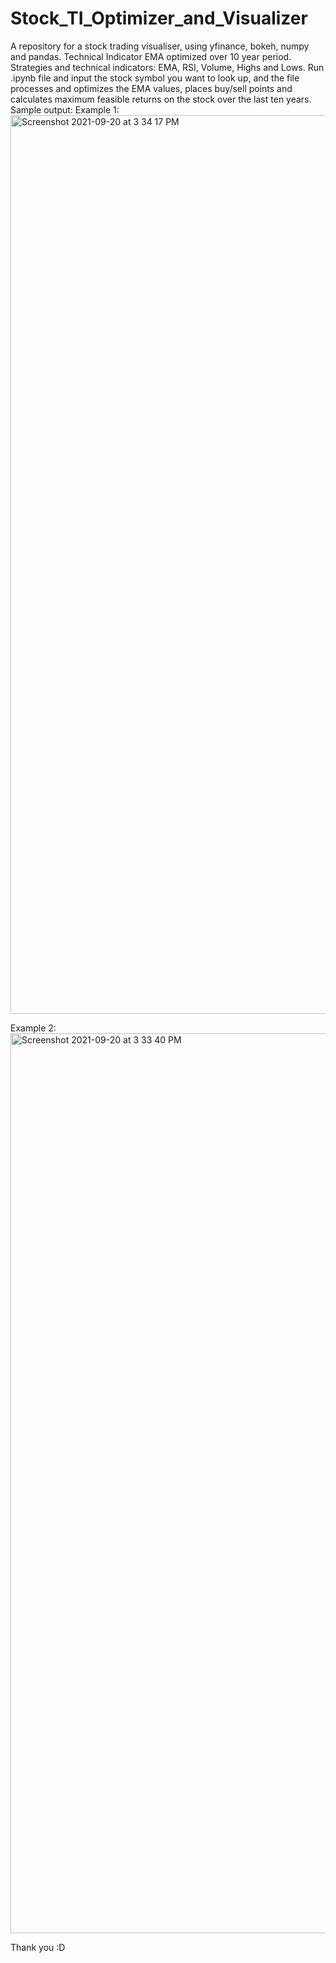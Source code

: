 # Stock_TI_Optimizer_and_Visualizer
A repository for a stock trading visualiser, using yfinance, bokeh, numpy and pandas. Technical Indicator EMA optimized over 10 year period. Strategies and technical indicators: EMA, RSI, Volume, Highs and Lows.
Run .ipynb file and input the stock symbol you want to look up, and the file processes and optimizes the EMA values, places buy/sell points and calculates maximum feasible returns on the stock over the last ten years.
Sample output:
Example 1:
<img width="1438" alt="Screenshot 2021-09-20 at 3 34 17 PM" src="https://user-images.githubusercontent.com/59292462/133969533-627a6d8a-4cc7-490d-9edb-4506e8a3d843.png">

Example 2:
<img width="1440" alt="Screenshot 2021-09-20 at 3 33 40 PM" src="https://user-images.githubusercontent.com/59292462/133969564-ee3eb6d9-0565-4a71-9723-2cc2a104a040.png">

Thank you :D
